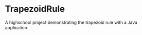 TrapezoidRule
=============

A highschool project demonstrating the trapezoid rule with a Java application.